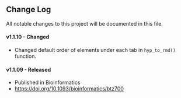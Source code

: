 ## Change Log
All notable changes to this project will be documented in this file.

#### v1.1.10 - Changed
- Changed default order of elements under each tab in `hyp_to_rmd()` function.

#### v1.1.09 - Released
- Published in Bioinformatics
- https://doi.org/10.1093/bioinformatics/btz700